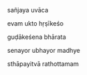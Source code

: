 sañjaya uvāca

evam ukto hṛṣīkeśo

guḍākeśena bhārata

senayor ubhayor madhye

sthāpayitvā rathottamam